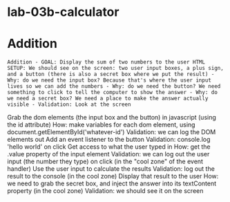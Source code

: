 # lab-03b-calculator

# Addition

    Addition - GOAL: Display the sum of two numbers to the user HTML SETUP: We should see on the screen: two user input boxes, a plus sign, and a button (there is also a secret box where we put the result) - Why: do we need the input box? Because that's where the user input lives so we can add the numbers - Why: do we need the button? We need something to click to tell the computer to show the answer - Why: do we need a secret box? We need a place to make the answer actually visible - Validation: Look at the screen
Grab the dom elements (the input box and the button) in javascript (using the id attribute)
How: make variables for each dom element, using document.getElementById('whatever-id')
Validation: we can log the DOM elements out
Add an event listener to the button
Validation: console.log 'hello world' on click
Get access to what the user typed in
How: get the .value property of the input element
Validation: we can log out the user input (the number they type) on click (in the "cool zone" of the event handler)
Use the user input to calculate the results
Validation: log out the result to the console (in the cool zone)
Display that result to the user
How: we need to grab the secret box, and inject the answer into its textContent property (in the cool zone)
Validation: we should see it on the screen